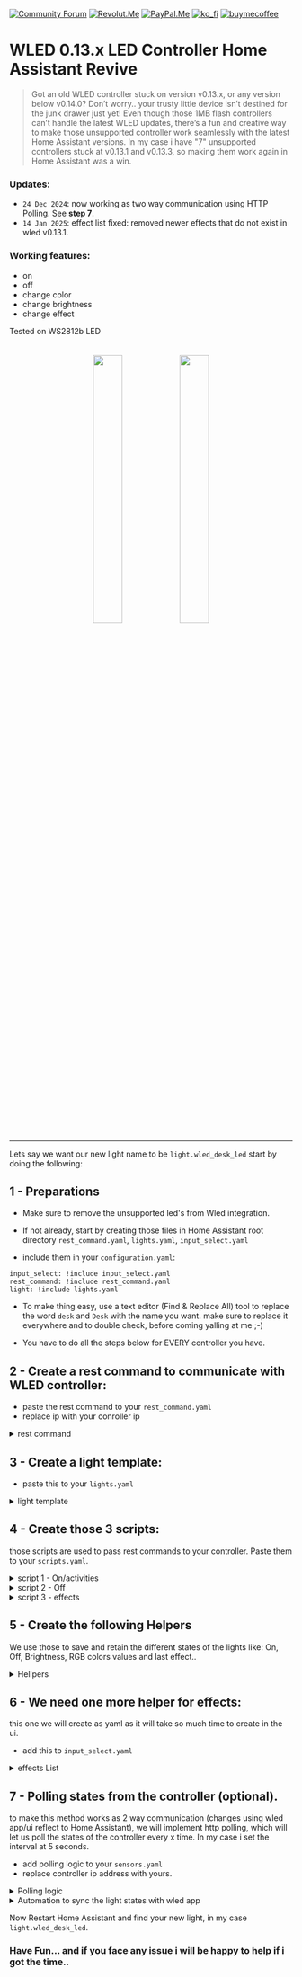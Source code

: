 [![Community Forum][community_forum_shield]][community_forum]<!-- anashost_support_badges_start -->
[![Revolut.Me][revolut_me_shield]][revolut_me]
[![PayPal.Me][paypal_me_shield]][paypal_me]
[![ko_fi][ko_fi_shield]][ko_fi_me]
[![buymecoffee][buy_me_coffee_shield]][buy_me_coffee_me]
<!-- anashost_support_badges_end -->
<!-- 
```diff
- text in red
+ text in green
! text in orange
# text in gray
@@ text in purple (and bold)@@
```
-->

# WLED 0.13.x LED Controller Home Assistant Revive
>Got an old WLED controller stuck on version v0.13.x, or any version below v0.14.0? Don’t worry.. your trusty little device isn’t destined for the junk drawer just yet! Even though those 1MB flash controllers can’t handle the latest WLED updates, there’s a fun and creative way to make those unsupported controller work seamlessly with the latest Home Assistant versions. In my case i have "7" unsupported controllers stuck at v0.13.1 and v0.13.3, so making them work again in Home Assistant was a win.

### Updates:
- `24 Dec 2024`: now working as two way communication using HTTP Polling. See **step 7**.
- `14 Jan 2025`: effect list fixed: removed newer effects that do not exist in wled v0.13.1.

### Working features:
- on
- off
- change color
- change brightness
- change effect

Tested on WS2812b LED

<div style="text-align:center">
    <img src="https://github.com/user-attachments/assets/811b13db-88dd-43de-95dd-0ddf735c4bd6" style="display:inline-block; width:35%; max-width:150px; margin:20px auto;">
    <img src="https://github.com/user-attachments/assets/bb4305e1-7c9f-41f4-95dc-54f79120ef26" style="display:inline-block; width:35%; max-width:150px; margin:20px auto;">
</div>


<hr>

Lets say we want our new light name to be `light.wled_desk_led` start by doing the following:

## 1 - Preparations

- Make sure to remove the unsupported led's from Wled integration.

- If not already, start by creating those files in Home Assistant root directory
`rest_command.yaml`,  `lights.yaml`, `input_select.yaml`

- include them in your `configuration.yaml`:

```
input_select: !include input_select.yaml
rest_command: !include rest_command.yaml
light: !include lights.yaml
```

- To make thing easy, use a text editor (Find & Replace All) tool to replace the word `desk` and `Desk` with the name you want. make sure to replace it everywhere and to double check, before coming yalling at me ;-)

- You have to do all the steps below for EVERY controller you have.

## 2 - Create a rest command to communicate with WLED controller:

* paste the rest command to your `rest_command.yaml`
* replace ip with your conroller ip

<details>
  <summary>rest command</summary>
  
```
  wled_desk_led:
    url: "http://10.0.0.107/win&T={{ on }}&A={{ brightness }}&R={{ red }}&G={{ green }}&B={{ blue }}{% if effect is defined %}&FX={{ effect }}{% endif %}"
```
</details>
  
## 3 - Create a light template:

* paste this to your `lights.yaml`

<details>
  <summary>light template</summary>
  
```
  - platform: template
    lights:
      wled_desk_led:
        friendly_name: "WLED Desk LED"
        value_template: "{{ states('input_boolean.wled_desk_led_state') == 'on' }}"
        level_template: "{{ states('input_number.wled_desk_led_brightness') | int }}"
        effect_list_template: "{{ state_attr('input_select.wled_desk_led_effect', 'options') }}"
        effect_template: "{{ states('input_select.wled_desk_led_effect') }}"
        rgb_template: >
          ({{ states('input_number.wled_desk_led_red') | int }},
           {{ states('input_number.wled_desk_led_green') | int }},
           {{ states('input_number.wled_desk_led_blue') | int }})
        turn_on:
          service: script.wled_desk_led_active
          data:
            brightness: "{{ states('input_number.wled_desk_led_brightness') | int }}"
            red: "{{ states('input_number.wled_desk_led_red') | int }}"
            green: "{{ states('input_number.wled_desk_led_green') | int }}"
            blue: "{{ states('input_number.wled_desk_led_blue') | int }}"
        turn_off:
          service: script.wled_desk_led_off
          data:
            brightness: "{{ states('input_number.wled_desk_led_brightness') | int }}"
            red: "{{ states('input_number.wled_desk_led_red') | int }}"
            green: "{{ states('input_number.wled_desk_led_green') | int }}"
            blue: "{{ states('input_number.wled_desk_led_blue') | int }}"
        set_level:
          service: script.wled_desk_led_active
          data:
            brightness: "{{ brightness }}"
        set_rgb:
          service: script.wled_desk_led_active
          data:
            brightness: "{{ states('input_number.wled_desk_led_brightness') | int }}"
            red: "{{ r }}"
            green: "{{ g }}"
            blue: "{{ b }}"
        set_effect:
          service: script.wled_desk_led_effect
          data:
            effect: "{{ effect }}"
```
</details>

## 4 - Create those 3 scripts:
those scripts are used to pass rest commands to your controller. Paste them to your `scripts.yaml`.

<details>
  <summary>script 1 - On/activities</summary>
  
```
wled_desk_led_active:
  alias: wled desk led active
  sequence:
  - action: input_boolean.turn_on
    target:
      entity_id:
      - input_boolean.wled_desk_led_state
    data: {}
    enabled: true
  - data:
      entity_id: input_number.wled_desk_led_brightness
      value: '{{ brightness | default(states(''input_number.wled_desk_led_brightness'')
        | int) }}'
    action: input_number.set_value
    enabled: true
  - data:
      entity_id: input_number.wled_desk_led_red
      value: '{{ red | default(states(''input_number.wled_desk_led_red'') | int) }}'
    action: input_number.set_value
    enabled: true
  - data:
      entity_id: input_number.wled_desk_led_green
      value: '{{ green | default(states(''input_number.wled_desk_led_green'') | int)
        }}'
    action: input_number.set_value
    enabled: true
  - data:
      entity_id: input_number.wled_desk_led_blue
      value: '{{ blue | default(states(''input_number.wled_desk_led_blue'') | int)
        }}'
    action: input_number.set_value
    enabled: true
  - data:
      'on': '{{ ''1'' if brightness | int > 0 else ''0'' }}'
      brightness: '{{ brightness | default(states(''input_number.wled_desk_led_brightness'')
        | int) }}'
      red: '{{ red | default(states(''input_number.wled_desk_led_red'') | int) }}'
      green: '{{ green | default(states(''input_number.wled_desk_led_green'') | int)
        }}'
      blue: '{{ blue | default(states(''input_number.wled_desk_led_blue'') | int)
        }}'
    action: rest_command.wled_desk_led
    enabled: true
  description: ''
```

</details>

<details>
  <summary>script 2 - Off</summary>
  
```
wled_desk_led_off:
  alias: Wled desk led off
  sequence:
  - action: rest_command.wled_desk_led
    data:
      'on': 0
      brightness: '{{ brightness | default(states(''input_number.wled_desk_led_brightness'')
        | int) }}'
      red: '{{ red | default(states(''input_number.wled_desk_led_red'') | int) }}'
      green: '{{ green | default(states(''input_number.wled_desk_led_green'') | int)
        }}'
      blue: '{{ blue | default(states(''input_number.wled_desk_led_blue'') | int)
        }}'
  - action: input_boolean.turn_off
    metadata: {}
    data: {}
    target:
      entity_id: input_boolean.wled_desk_led_state
  description: Control WLED on the desk led
```

</details>

<details>
  <summary>script 3 - effects</summary>
  
```
wled_desk_led_effect:
  alias: wled desk led effect
  sequence:
  - data:
      entity_id: input_select.wled_desk_led_effect
      option: '{{ effect }}'
    action: input_select.select_option
  - data:
      'on': 1
      brightness: '{{ states(''input_number.wled_desk_led_brightness'') | int }}'
      red: '{{ states(''input_number.wled_desk_led_red'') | int }}'
      green: '{{ states(''input_number.wled_desk_led_green'') | int }}'
      blue: '{{ states(''input_number.wled_desk_led_blue'') | int }}'
      effect: '
        {% set effect = states(''input_select.wled_desk_led_effect'') %}
        {% if effect == ''Solid'' %}0
        {% elif effect == ''Blink'' %}1
        {% elif effect == ''Breathe'' %}2
        {% elif effect == ''Wipe'' %}3
        {% elif effect == ''Wipe Random'' %}4
        {% elif effect == ''Random Colors'' %}5
        {% elif effect == ''Sweep'' %}6
        {% elif effect == ''Dynamic'' %}7
        {% elif effect == ''Colorloop'' %}8
        {% elif effect == ''Rainbow'' %}9
        {% elif effect == ''Scan'' %}10
        {% elif effect == ''Scan Dual'' %}11
        {% elif effect == ''Fade'' %}12
        {% elif effect == ''Theater'' %}13
        {% elif effect == ''Theater Rainbow'' %}14
        {% elif effect == ''Running'' %}15
        {% elif effect == ''Saw'' %}16
        {% elif effect == ''Twinkle'' %}17
        {% elif effect == ''Dissolve'' %}18
        {% elif effect == ''Dissolve Rnd'' %}19
        {% elif effect == ''Sparkle'' %}20
        {% elif effect == ''Sparkle Dark'' %}21
        {% elif effect == ''Sparkle+'' %}22
        {% elif effect == ''Strobe'' %}23
        {% elif effect == ''Strobe Rainbow'' %}24
        {% elif effect == ''Strobe Mega'' %}25
        {% elif effect == ''Blink Rainbow'' %}26
        {% elif effect == ''Android'' %}27
        {% elif effect == ''Chase'' %}28
        {% elif effect == ''Chase Random'' %}29
        {% elif effect == ''Chase Rainbow'' %}30
        {% elif effect == ''Chase Flash'' %}31
        {% elif effect == ''Chase Flash Rnd'' %}32
        {% elif effect == ''Rainbow Runner'' %}33
        {% elif effect == ''Colorful'' %}34
        {% elif effect == ''Traffic Light'' %}35
        {% elif effect == ''Sweep Random'' %}36
        {% elif effect == ''Chase 2'' %}37
        {% elif effect == ''Aurora'' %}38
        {% elif effect == ''Stream'' %}39
        {% elif effect == ''Scanner'' %}40
        {% elif effect == ''Lighthouse'' %}41
        {% elif effect == ''Fireworks'' %}42
        {% elif effect == ''Rain'' %}43
        {% elif effect == ''Tetrix'' %}44
        {% elif effect == ''Fire Flicker'' %}45
        {% elif effect == ''Gradient'' %}46
        {% elif effect == ''Loading'' %}47
        {% elif effect == ''Fairy'' %}49
        {% elif effect == ''Two Dots'' %}50
        {% elif effect == ''Fairytwinkle'' %}51
        {% elif effect == ''Running Dual'' %}52
        {% elif effect == ''Chase 3'' %}54
        {% elif effect == ''Tri Wipe'' %}55
        {% elif effect == ''Tri Fade'' %}56
        {% elif effect == ''Lightning'' %}57
        {% elif effect == ''ICU'' %}58
        {% elif effect == ''Multi Comet'' %}59
        {% elif effect == ''Scanner Dual'' %}60
        {% elif effect == ''Stream 2'' %}61
        {% elif effect == ''Oscillate'' %}62
        {% elif effect == ''Pride 2012'' %}63
        {% elif effect == ''Juggle'' %}64
        {% elif effect == ''Palette'' %}65
        {% elif effect == ''Fire 2012'' %}66
        {% elif effect == ''Colorwaves'' %}67
        {% elif effect == ''Bpm'' %}68
        {% elif effect == ''Fill Noise'' %}69
        {% elif effect == ''Noise 1'' %}70
        {% elif effect == ''Noise 2'' %}71
        {% elif effect == ''Noise 3'' %}72
        {% elif effect == ''Noise 4'' %}73
        {% elif effect == ''Colortwinkles'' %}74
        {% elif effect == ''Lake'' %}75
        {% elif effect == ''Meteor'' %}76
        {% elif effect == ''Meteor Smooth'' %}77
        {% elif effect == ''Railway'' %}78
        {% elif effect == ''Ripple'' %}79
        {% elif effect == ''Twinklefox'' %}80
        {% elif effect == ''Twinklecat'' %}81
        {% elif effect == ''Halloween Eyes'' %}82
        {% elif effect == ''Solid Pattern'' %}83
        {% elif effect == ''Solid Pattern Tri'' %}84
        {% elif effect == ''Spots'' %}85
        {% elif effect == ''Spots Fade'' %}86
        {% elif effect == ''Glitter'' %}87
        {% elif effect == ''Candle'' %}88
        {% elif effect == ''Fireworks Starburst'' %}89
        {% elif effect == ''Fireworks 1D'' %}90
        {% elif effect == ''Bouncing Balls'' %}91
        {% elif effect == ''Sinelon'' %}92
        {% elif effect == ''Sinelon Dual'' %}93
        {% elif effect == ''Sinelon Rainbow'' %}94
        {% elif effect == ''Popcorn'' %}95
        {% elif effect == ''Drip'' %}96
        {% elif effect == ''Plasma'' %}97
        {% elif effect == ''Percent'' %}98
        {% elif effect == ''Ripple Rainbow'' %}99
        {% elif effect == ''Heartbeat'' %}100
        {% elif effect == ''Pacifica'' %}101
        {% elif effect == ''Candle Multi'' %}102
        {% elif effect == ''Solid Glitter'' %}103
        {% elif effect == ''Sunrise'' %}104
        {% elif effect == ''Phased'' %}105
        {% elif effect == ''Twinkleup'' %}106
        {% elif effect == ''Noise Pal'' %}107
        {% elif effect == ''Sine'' %}108
        {% elif effect == ''Phased Noise'' %}109
        {% elif effect == ''Flow'' %}110
        {% elif effect == ''Chunchun'' %}111
        {% elif effect == ''Dancing Shadows'' %}112
        {% elif effect == ''Washing Machine'' %}113
        {% elif effect == ''Candy Cane'' %}114
        {% elif effect == ''Blends'' %}115
        {% elif effect == ''TV Simulator'' %}116
        {% elif effect == ''Dynamic Smooth'' %}117
        {% else %}0
        {% endif %}
        '
    action: rest_command.wled_desk_led
  description: ''
```

</details>

## 5 - Create the following Helpers
We use those to save and retain the different states of the lights like: On, Off, Brightness, RGB colors values and last effect..

<details>
  <summary>Hellpers</summary>
  
```
input_boolean:
  wled_desk_led_state:
    name: WLED Desk Led State

input_number:
  wled_desk_led_brightness:
    name: WLED Desk Led Brightness
    min: 0
    max: 255
    step: 1

  wled_desk_led_red:
    name: WLED Desk Led Red
    min: 0
    max: 255
    step: 1

  wled_desk_led_green:
    name: WLED Desk Led Green
    min: 0
    max: 255
    step: 1

  wled_desk_led_blue:
    name: WLED Desk Led Blue
    min: 0
    max: 255
    step: 1

```

</details>

## 6 - We need one more helper for effects:
this one we will create as yaml as it will take so much time to create in the ui.

* add this to `input_select.yaml`

<details>
  <summary>effects List</summary>
  
```
wled_desk_led_effect:
  name: "WLED Desk Led Effect"
  options:
    - Solid
    - Blink
    - Breathe
    - Wipe
    - Wipe Random
    - Random Colors
    - Sweep
    - Dynamic
    - Colorloop
    - Rainbow
    - Scan
    - Scan Dual
    - Fade
    - Theater
    - Theater Rainbow
    - Running
    - Saw
    - Twinkle
    - Dissolve
    - Dissolve Rnd
    - Sparkle
    - Sparkle Dark
    - Sparkle+
    - Strobe
    - Strobe Rainbow
    - Strobe Mega
    - Blink Rainbow
    - Android
    - Chase
    - Chase Random
    - Chase Rainbow
    - Chase Flash
    - Chase Flash Rnd
    - Rainbow Runner
    - Colorful
    - Traffic Light
    - Sweep Random
    - Chase 2
    - Aurora
    - Stream
    - Scanner
    - Lighthouse
    - Fireworks
    - Rain
    - Tetrix
    - Fire Flicker
    - Gradient
    - Loading
    - Fairy
    - Two Dots
    - Fairytwinkle
    - Running Dual
    - Chase 3
    - Tri Wipe
    - Tri Fade
    - Lightning
    - ICU
    - Multi Comet
    - Scanner Dual
    - Stream 2
    - Oscillate
    - Pride 2012
    - Juggle
    - Palette
    - Fire 2012
    - Colorwaves
    - Bpm
    - Fill Noise
    - Noise 1
    - Noise 2
    - Noise 3
    - Noise 4
    - Colortwinkles
    - Lake
    - Meteor
    - Meteor Smooth
    - Railway
    - Ripple
    - Twinklefox
    - Twinklecat
    - Halloween Eyes
    - Solid Pattern
    - Solid Pattern Tri
    - Spots
    - Spots Fade
    - Glitter
    - Candle
    - Fireworks Starburst
    - Fireworks 1D
    - Bouncing Balls
    - Sinelon
    - Sinelon Dual
    - Sinelon Rainbow
    - Popcorn
    - Drip
    - Plasma
    - Percent
    - Ripple Rainbow
    - Heartbeat
    - Pacifica
    - Candle Multi
    - Solid Glitter
    - Sunrise
    - Phased
    - Twinkleup
    - Noise Pal
    - Sine
    - Phased Noise
    - Flow
    - Chunchun
    - Dancing Shadows
    - Washing Machine
    - Candy Cane
    - Blends
    - TV Simulator
    - Dynamic Smooth
  initial: Solid
  icon: mdi:palette
```
</details>

## 7 - Polling states from the controller (optional).
to make this method works as 2 way communication (changes using wled app/ui reflect to Home Assistant), we will implement http polling, which will let us poll the states of the controller every x time. In my case i set the interval at 5 seconds.

* add polling logic to your `sensors.yaml`
* replace controller ip address with yours.

<details>
  <summary>Polling logic</summary>
  
```
  - platform: rest
    name: "WLED Desk Poll"
    resource: "http://10.0.0.107/json/state"
    scan_interval: 5
    json_attributes:
      - on
      - bri
      - seg
    value_template: "{{ value_json.on }}"

  - platform: template
    sensors:
      wled_desk_poll_brightness:
        friendly_name: "WLED Desk Poll Brightness"
        value_template: "{{ state_attr('sensor.wled_desk_poll', 'bri') }}"
      
      wled_desk_poll_red:
        friendly_name: "WLED Desk Poll Red"
        value_template: "{{ state_attr('sensor.wled_desk_poll', 'seg')[0].col[0][0] }}"
      
      wled_desk_poll_green:
        friendly_name: "WLED Desk Poll Green"
        value_template: "{{ state_attr('sensor.wled_desk_poll', 'seg')[0].col[0][1] }}"
      
      wled_desk_poll_blue:
        friendly_name: "WLED Desk Poll Blue"
        value_template: "{{ state_attr('sensor.wled_desk_poll', 'seg')[0].col[0][2] }}"

      wled_desk_poll_current_effect:
        friendly_name: "WLED Desk Poll Current Effect"
        value_template: >
            {% set effects = [
              "Solid", "Blink", "Breathe", "Wipe", "Wipe Random", "Random Colors",
              "Sweep", "Dynamic", "Colorloop", "Rainbow", "Scan", "Scan Dual",
              "Fade", "Theater", "Theater Rainbow", "Running", "Saw", "Twinkle",
              "Dissolve", "Dissolve Rnd", "Sparkle", "Sparkle Dark", "Sparkle+",
              "Strobe", "Strobe Rainbow", "Strobe Mega", "Blink Rainbow",
              "Android", "Chase", "Chase Random", "Chase Rainbow", "Chase Flash",
              "Chase Flash Rnd", "Rainbow Runner", "Colorful", "Traffic Light",
              "Sweep Random", "Chase 2", "Aurora", "Stream", "Scanner", "Lighthouse",
              "Fireworks", "Rain", "Tetrix", "Fire Flicker", "Gradient", "Loading",
              "Fairy", "Two Dots", "Fairytwinkle", "Running Dual",
              "Chase 3", "Tri Wipe", "Tri Fade", "Lightning", "ICU", "Multi Comet",
              "Scanner Dual", "Stream 2", "Oscillate", "Pride 2012", "Juggle",
              "Palette", "Fire 2012", "Colorwaves", "Bpm", "Fill Noise", "Noise 1",
              "Noise 2", "Noise 3", "Noise 4", "Colortwinkles", "Lake", "Meteor",
              "Meteor Smooth", "Railway", "Ripple", "Twinklefox", "Twinklecat",
              "Halloween Eyes", "Solid Pattern", "Solid Pattern Tri", "Spots",
              "Spots Fade", "Glitter", "Candle", "Fireworks Starburst",
              "Fireworks 1D", "Bouncing Balls", "Sinelon", "Sinelon Dual",
              "Sinelon Rainbow", "Popcorn", "Drip", "Plasma", "Percent",
              "Ripple Rainbow", "Heartbeat", "Pacifica", "Candle Multi",
              "Solid Glitter", "Sunrise", "Phased", "Twinkleup", "Noise Pal",
              "Sine", "Phased Noise", "Flow", "Chunchun", "Dancing Shadows",
              "Washing Machine", "Candy Cane", "Blends", "TV Simulator",
              "Dynamic Smooth"
            ] %}
            {% set effect_id = state_attr('sensor.wled_desk_poll', 'seg')[0].fx %}
            {% if effect_id < effects | length %}
              {{ effects[effect_id] }}
            {% else %}
              "Solid"
            {% endif %}
```
</details>

<details>
  <summary>Automation to sync the light states with wled app</summary>
  
```
alias: WLED Desk Poll From App
description: ""
triggers:
  - entity_id:
      - sensor.wled_desk_poll
      - sensor.wled_desk_poll_brightness
      - sensor.wled_desk_poll_red
      - sensor.wled_desk_poll_green
      - sensor.wled_desk_poll_blue
      - sensor.wled_desk_poll_current_effect
    trigger: state
actions:
  - choose:
      - conditions:
          - condition: template
            value_template: "{{ is_state('sensor.wled_desk_poll', 'True') }}"
        sequence:
          - target:
              entity_id: input_boolean.wled_desk_led_state
            action: input_boolean.turn_on
            data: {}
      - conditions:
          - condition: template
            value_template: "{{ is_state('sensor.wled_desk_poll', 'False') }}"
        sequence:
          - target:
              entity_id: input_boolean.wled_desk_led_state
            action: input_boolean.turn_off
            data: {}
  - target:
      entity_id: input_number.wled_desk_led_brightness
    data:
      value: "{{ states('sensor.wled_desk_poll_brightness') | int }}"
    action: input_number.set_value
    enabled: true
  - target:
      entity_id: input_number.wled_desk_led_red
    data:
      value: "{{ states('sensor.wled_desk_poll_red') | int }}"
    action: input_number.set_value
  - target:
      entity_id: input_number.wled_desk_led_green
    data:
      value: "{{ states('sensor.wled_desk_poll_green') | int }}"
    action: input_number.set_value
  - target:
      entity_id: input_number.wled_desk_led_blue
    data:
      value: "{{ states('sensor.wled_desk_poll_blue') | int }}"
    action: input_number.set_value
  - target:
      entity_id: input_select.wled_desk_led_effect
    data:
      option: "{{ states('sensor.wled_desk_poll_current_effect') }}"
    action: input_select.select_option

```
</details>

Now Restart Home Assistant and find your new light, in my case `light.wled_desk_led`.

### Have Fun... and if you face any issue i will be happy to help if i got the time..

[latest_release]: https://github.com/Anashost/MY-HA-DASH/releases/latest

[releases_shield]: https://img.shields.io/github/release/Anashost/MY-HA-DASH.svg?style=popout

[releases]: https://github.com/Anashost/MY-HA-DASH/releases

[downloads_total_shield]: https://img.shields.io/github/downloads/Anashost/MY-HA-DASH/total

[community_forum_shield]: 
https://img.shields.io/badge/Fourms-23cede?style=for-the-badge&logo=HomeAssistant&logoColor=white

[community_forum]: https://community.home-assistant.io/t/wled-0-13-x-led-controller-home-assistant-revive/812940

[paypal_me_shield]: https://img.shields.io/badge/PayPal-00457C?style=for-the-badge&logo=paypal&logoColor=white

[paypal_me]: https://paypal.me/anasboxsupport

[revolut_me_shield]:
https://img.shields.io/badge/revolut-FFFFFF?style=for-the-badge&logo=revolut&logoColor=black

[revolut_me]: https://revolut.me/anas4e

[ko_fi_shield]: https://img.shields.io/badge/Ko--fi-F16061?style=for-the-badge&logo=ko-fi&logoColor=white

[ko_fi_me]: https://ko-fi.com/anasbox

[buy_me_coffee_shield]: 
https://img.shields.io/badge/Buy%20Me%20Coffee-ffdd00?style=for-the-badge&logo=buy-me-a-coffee&logoColor=black

[buy_me_coffee_me]: https://www.buymeacoffee.com/anasbox
